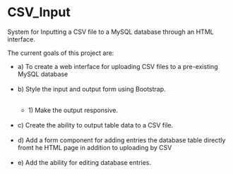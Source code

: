 # CSV_Input
System for Inputting a CSV file to a MySQL database through an HTML interface.<br />

The current goals of this project are:<br />
  <ul>
  <li>a) To create a web interface for uploading CSV files to a pre-existing MySQL database</li><br />
  <li>b) Style the input and output form using Bootstrap.</li><br />
     <ul>
     <li>1) Make the output responsive.</li><br />
     </ul>
  <li>c) Create the ability to output table data to a CSV file.</li><br />
  <li>d) Add a form component for adding entries the database table directly fromt he HTML page in addition to uploading by CSV</li><br />
  <li>e) Add the ability for editing database entries.</li><br />
 </ul>

